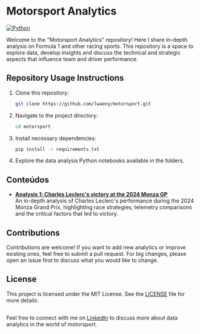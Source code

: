 # Motorsport Analytics

[![Python](https://img.shields.io/badge/Python-3.12-blue.svg)](https://www.python.org/)

<Add library short description>

Welcome to the "Motorsport Analytics" repository! Here I share in-depth analysis on Formula 1 and other racing sports. This repository is a space to explore data, develop insights and discuss the technical and strategic aspects that influence team and driver performance.

## Repository Usage Instructions

1. Clone this repository:
   ```bash
   git clone https://github.com/lwaeny/motorsport.git

2. Navigate to the project directory:
   ```bash
   cd motorsport

3. Install necessary dependencies:
   ```bash
   pip install -r requirements.txt

4. Explore the data analysis Python notebooks available in the folders.


## Conteúdos

- **[Analysis 1: Charles Leclerc's victory at the 2024 Monza GP](#F1_Italy_2024.ipynb)**  
An in-depth analysis of Charles Leclerc's performance during the 2024 Monza Grand Prix, highlighting race strategies, telemetry comparisons and the critical factors that led to victory.

## Contributions

Contributions are welcome! If you want to add new analytics or improve existing ones, feel free to submit a pull request. For big changes, please open an issue first to discuss what you would like to change.

## License

This project is licensed under the MIT License. See the [LICENSE](LICENSE) file for more details.

##

Feel free to connect with me on [LinkedIn](https://www.linkedin.com/in/lukaswaeny) to discuss more about data analytics in the world of motorsport.